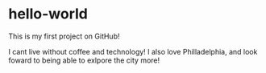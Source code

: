 # hello-world

This is my first project on GitHub!

I cant live without coffee and technology!
I also love Philladelphia, and look foward to being able to exlpore the city more!
